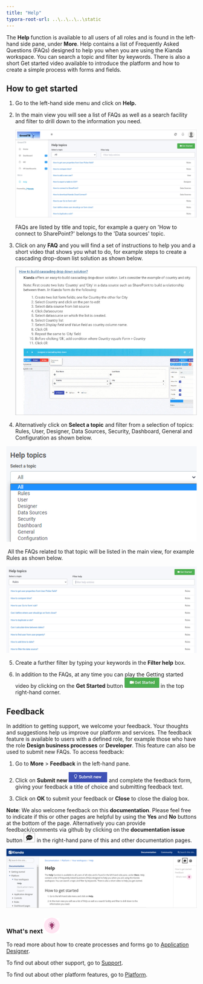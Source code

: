 ```yaml
---
title: "Help"
typora-root-url: ..\..\..\..\static
---
```


The **Help** function is available to all users of all roles and is found in the left-hand side pane, under **More**. Help contains a list of Frequently Asked Questions (FAQs) designed to help you when you are using the Kianda workspace. You can search a topic and filter by keywords. There is also a short Get started video available to introduce the platform and how to create a simple process with forms and fields.



## How to get started ##

1. Go to the left-hand side menu and click on **Help.**

2. In the main view you will see a list of FAQs as well as a search facility and filter to drill down to the information you need.

   ![Help topics](/images/help-topics.jpg)

   FAQs are listed by title and topic, for example a query on 'How to connect to SharePoint?' belongs to the 'Data sources' topic.

3. Click on any **FAQ** and you will find a set of instructions to help you and a short video that shows you what to do, for example steps to create a cascading drop-down list solution as shown below.

   ![Example of a help topic on cascading lists](/images/help-cascading-dropdown.jpg)

4. Alternatively click on **Select a topic** and filter from a selection of topics: Rules, User, Designer, Data Sources, Security, Dashboard, General and Configuration as shown below.

![Help topics](/images/helptopics.png)

   

​	All the FAQs related to that topic will be listed in the main view, for example Rules as shown below. 

![Help topics example of Rules](/images/help-rules-example.jpg)

5. Create a further filter by typing your keywords in the **Filter help** box.

6. In addition to the FAQs, at any time you can play the Getting started video by clicking on the **Get Started** button ![Get started video](/images/getstarted.png) in the top right-hand corner.



## Feedback ##
In addition to getting support, we welcome your feedback. Your thoughts and suggestions help us improve our platform and services. The feedback feature is available to users with a defined role, for example those who have the role **Design business processes** or **Developer**. This feature can also be used to submit new FAQs. To access feedback:
1. Go to **More** > **Feedback** in the left-hand pane. 

2. Click on **Submit new** ![Submit feedback](/images/submit-feedback.jpg) and complete the feedback form, giving your feedback a title of choice and submitting feedback text. 

3. Click on **OK** to submit your feedback or **Close** to close the dialog box. 

**Note**: We also welcome feedback on this **documentation**. Please feel free to indicate if this or other pages are helpful by using the **Yes** and **No** buttons at the bottom of the page. Alternatively you can provide feedback/comments via github by clicking on the **documentation issue** button ![Documentation issue button](/images/documentation-issue.jpg) in the right-hand pane of this and other documentation pages.

![Feedback via github](/images/feedback-github.jpg)

### What's next  ![Idea icon](/images/18.png) ###

To read more about how to create processes and forms go to [Application Designer](/docs/platform/application-designer/).

To find out about other support, go to [Support](/docs/platform/general/support/).

To find out about other platform features, go to [Platform](/docs/platform/).
